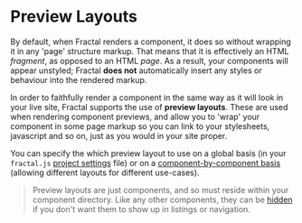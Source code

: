 # Preview Layouts

<!-- START doctoc -->
<!-- END doctoc -->

By default, when Fractal renders a component, it does so without wrapping it in any 'page' structure markup. That means that it is effectively an HTML *fragment*, as opposed to an HTML *page*. As a result, your components will appear unstyled; Fractal **does not** automatically insert any styles or behaviour into the rendered markup.

In order to faithfully render a component in the same way as it will look in your live site, Fractal supports the use of **preview layouts**. These are used when rendering component previews, and allow you to 'wrap' your component in some page markup so you can link to your stylesheets, javascript and so on, just as you would in your site proper.

You can specify the which preview layout to use on a global basis (in your `fractal.js` [project settings](/docs/project-settings.md) file) or on a [component-by-component basis](/docs/components/configuration.md#preview) (allowing different layouts for different use-cases).

> Preview layouts are just components, and so must reside within your component directory. Like any other components, they can be [hidden](/docs/components/tips-and-tricks.md) if you don't want them to show up in listings or navigation.



